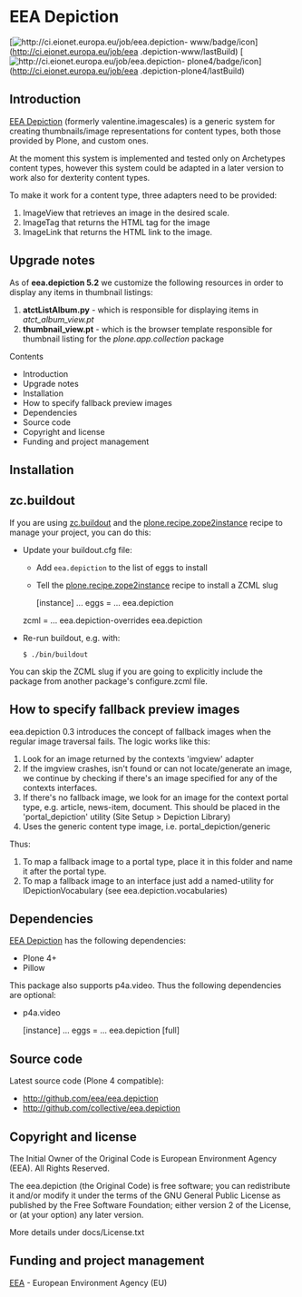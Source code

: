 #  EEA Depiction

[![http://ci.eionet.europa.eu/job/eea.depiction-
www/badge/icon](https://camo.githubusercontent.com/fda576dea8933e9d2feab615f5f75451d60894ea/687474703a2f2f63692e65696f6e65742e6575726f70612e65752f6a6f622f6565612e646570696374696f6e2d7777772f62616467652f69636f6e)](http://ci.eionet.europa.eu/job/eea
.depiction-www/lastBuild) [![http://ci.eionet.europa.eu/job/eea.depiction-
plone4/badge/icon](https://camo.githubusercontent.com/4f73f7d5709350a22d7f0162f49cc6adf8d3833f/687474703a2f2f63692e65696f6e65742e6575726f70612e65752f6a6f622f6565612e646570696374696f6e2d706c6f6e65342f62616467652f69636f6e)](http://ci.eionet.europa.eu/job/eea
.depiction-plone4/lastBuild)

##  Introduction

[EEA Depiction](http://eea.github.com/docs/eea.depiction) (formerly
valentine.imagescales) is a generic system for creating thumbnails/image
representations for content types, both those provided by Plone, and custom
ones.

At the moment this system is implemented and tested only on Archetypes content
types, however this system could be adapted in a later version to work also
for dexterity content types.

To make it work for a content type, three adapters need to be provided:

  1. ImageView that retrieves an image in the desired scale.
  2. ImageTag that returns the HTML tag for the image
  3. ImageLink that returns the HTML link to the image.

##  Upgrade notes

As of **eea.depiction 5.2** we customize the following resources in order to
display any items in thumbnail listings:

  1. **atctListAlbum.py** \- which is responsible for displaying items in _atct_album_view.pt_
  2. **thumbnail_view.pt** \- which is the browser template responsible for thumbnail listing for the _plone.app.collection_ package

Contents

  * Introduction
  * Upgrade notes
  * Installation
  * How to specify fallback preview images
  * Dependencies
  * Source code
  * Copyright and license
  * Funding and project management

##  Installation

##  zc.buildout

If you are using [zc.buildout](http://pypi.python.org/pypi/zc.buildout) and
the
[plone.recipe.zope2instance](http://pypi.python.org/pypi/plone.recipe.zope2instance)
recipe to manage your project, you can do this:

  * Update your buildout.cfg file:

    * Add `eea.depiction` to the list of eggs to install
    * Tell the [plone.recipe.zope2instance](http://pypi.python.org/pypi/plone.recipe.zope2instance) recipe to install a ZCML slug
    
        [instance]
    ...
    eggs =
      ...
      eea.depiction
    
    zcml =
      ...
      eea.depiction-overrides
      eea.depiction
    

  * Re-run buildout, e.g. with:
    
        $ ./bin/buildout
    

You can skip the ZCML slug if you are going to explicitly include the package
from another package's configure.zcml file.

##  How to specify fallback preview images

eea.depiction 0.3 introduces the concept of fallback images when the regular
image traversal fails. The logic works like this:

  1. Look for an image returned by the contexts 'imgview' adapter
  2. If the imgview crashes, isn't found or can not locate/generate an image, we continue by checking if there's an image specified for any of the contexts interfaces.
  3. If there's no fallback image, we look for an image for the context portal type, e.g. article, news-item, document. This should be placed in the 'portal_depiction' utility (Site Setup &gt; Depiction Library)
  4. Uses the generic content type image, i.e. portal_depiction/generic

Thus:

  1. To map a fallback image to a portal type, place it in this folder and name it after the portal type.
  2. To map a fallback image to an interface just add a named-utility for IDepictionVocabulary (see eea.depiction.vocabularies)

##  Dependencies

[EEA Depiction](http://eea.github.com/docs/eea.depiction) has the following
dependencies:

    

  * Plone 4+
  * Pillow

This package also supports p4a.video. Thus the following dependencies are
optional:

    

  * p4a.video

    
    
    [instance]
    ...
    eggs =
      ...
      eea.depiction [full]
    

##  Source code

Latest source code (Plone 4 compatible):

    

  * <http://github.com/eea/eea.depiction>
  * <http://github.com/collective/eea.depiction>

##  Copyright and license

The Initial Owner of the Original Code is European Environment Agency (EEA).
All Rights Reserved.

The eea.depiction (the Original Code) is free software; you can redistribute
it and/or modify it under the terms of the GNU General Public License as
published by the Free Software Foundation; either version 2 of the License, or
(at your option) any later version.

More details under docs/License.txt

##  Funding and project management

[EEA](http://www.eea.europa.eu/) \- European Environment Agency (EU)

